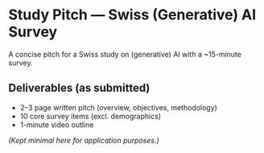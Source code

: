 # Study Pitch — Swiss (Generative) AI Survey

A concise pitch for a Swiss study on (generative) AI with a ~15-minute survey.

## Deliverables (as submitted)
- 2–3 page written pitch (overview, objectives, methodology)
- 10 core survey items (excl. demographics)
- 1-minute video outline

*(Kept minimal here for application purposes.)*
